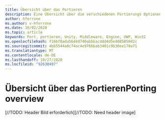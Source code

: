 ```yaml
---
title: Übersicht über das Portieren
description: Eine Übersicht über die verschiedenen Portierungs Optionen, um vorhandene Anwendungen in gemischte Realität zu bringen.
author: hferrone
ms.author: v-hferrone
ms.date: 10/02/2020
ms.topic: article
keywords: Port, portieren, Unity, Middleware, Engine, UWP, Win32
ms.openlocfilehash: f16bf8ada56d4d740abbbacddd4d5e4085850d2c
ms.sourcegitcommit: 4bb5544a0c74ac4e9766bab3401c9b30ee170a71
ms.translationtype: MT
ms.contentlocale: de-DE
ms.lasthandoff: 10/27/2020
ms.locfileid: "92638497"
---
```

# <a name="porting-overview"></a><span data-ttu-id="62cf8-104">Übersicht über das Portieren</span><span class="sxs-lookup"><span data-stu-id="62cf8-104">Porting overview</span></span>

<span data-ttu-id="62cf8-105">[//TODO: Header Bild erforderlich]</span><span class="sxs-lookup"><span data-stu-id="62cf8-105">[//TODO: Need header image]</span></span>